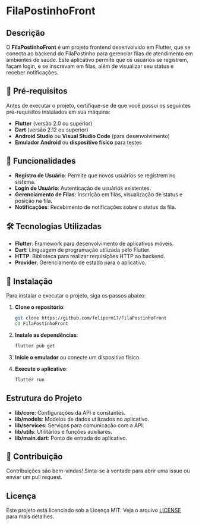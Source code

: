 # FilaPostinhoFront

## Descrição

O **FilaPostinhoFront** é um projeto frontend desenvolvido em Flutter, que se conecta ao backend do FilaPostinho para gerenciar filas de atendimento em ambientes de saúde. Este aplicativo permite que os usuários se registrem, façam login, e se inscrevam em filas, além de visualizar seu status e receber notificações.

## 🔧 Pré-requisitos

Antes de executar o projeto, certifique-se de que você possui os seguintes pré-requisitos instalados em sua máquina:

- **Flutter** (versão 2.0 ou superior)
- **Dart** (versão 2.12 ou superior)
- **Android Studio** ou **Visual Studio Code** (para desenvolvimento)
- **Emulador Android** ou **dispositivo físico** para testes

## 🚀 Funcionalidades

- **Registro de Usuário**: Permite que novos usuários se registrem no sistema.
- **Login de Usuário**: Autenticação de usuários existentes.
- **Gerenciamento de Filas**: Inscrição em filas, visualização de status e posição na fila.
- **Notificações**: Recebimento de notificações sobre o status da fila.

## 🛠️ Tecnologias Utilizadas

- **Flutter**: Framework para desenvolvimento de aplicativos móveis.
- **Dart**: Linguagem de programação utilizada pelo Flutter.
- **HTTP**: Biblioteca para realizar requisições HTTP ao backend.
- **Provider**: Gerenciamento de estado para o aplicativo.

## 🏃 Instalação

Para instalar e executar o projeto, siga os passos abaixo:

1. **Clone o repositório**:
   ```bash
   git clone https://github.com/feliperm17/FilaPostinhoFront
   cd FilaPostinhoFront
   ```

2. **Instale as dependências**:
   ```bash
   flutter pub get
   ```

3. **Inicie o emulador** ou conecte um dispositivo físico.

4. **Execute o aplicativo**:
   ```bash
   flutter run
   ```

## Estrutura do Projeto

- **lib/core**: Configurações da API e constantes.
- **lib/models**: Modelos de dados utilizados no aplicativo.
- **lib/services**: Serviços para comunicação com a API.
- **lib/utils**: Utilitários e funções auxiliares.
- **lib/main.dart**: Ponto de entrada do aplicativo.

## 🤝 Contribuição

Contribuições são bem-vindas! Sinta-se à vontade para abrir uma issue ou enviar um pull request.

## Licença

Este projeto está licenciado sob a Licença MIT. Veja o arquivo [LICENSE](LICENSE) para mais detalhes.

```

